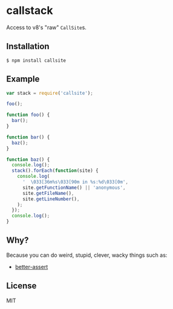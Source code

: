 # callstack

Access to v8's "raw" `CallSite`s.

## Installation

    $ npm install callsite

## Example

```js
var stack = require('callsite');

foo();

function foo() {
  bar();
}

function bar() {
  baz();
}

function baz() {
  console.log();
  stack().forEach(function(site) {
    console.log(
      '  \033[36m%s\033[90m in %s:%d\033[0m',
      site.getFunctionName() || 'anonymous',
      site.getFileName(),
      site.getLineNumber(),
    );
  });
  console.log();
}
```

## Why?

Because you can do weird, stupid, clever, wacky things such as:

- [better-assert](https://github.com/visionmedia/better-assert)

## License

MIT
